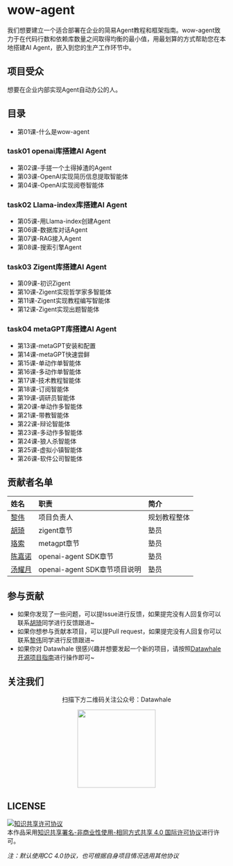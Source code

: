 # wow-agent

我们想要建立一个适合部署在企业的简易Agent教程和框架指南。wow-agent致力于在代码行数和依赖库数量之间取得均衡的最小值，用最划算的方式帮助您在本地搭建AI Agent，嵌入到您的生产工作环节中。

## 项目受众

想要在企业内部实现Agent自动办公的人。

## 目录

- 第01课-什么是wow-agent

### task01 openai库搭建AI Agent

- 第02课-手搓一个土得掉渣的Agent
- 第03课-OpenAI实现简历信息提取智能体
- 第04课-OpenAI实现阅卷智能体

### task02 Llama-index库搭建AI Agent

- 第05课-用Llama-index创建Agent
- 第06课-数据库对话Agent
- 第07课-RAG接入Agent
- 第08课-搜索引擎Agent

### task03 Zigent库搭建AI Agent

- 第09课-初识Zigent
- 第10课-Zigent实现哲学家多智能体
- 第11课-Zigent实现教程编写智能体
- 第12课-Zigent实现出题智能体

### task04 metaGPT库搭建AI Agent

- 第13课-metaGPT安装和配置
- 第14课-metaGPT快速尝鲜
- 第15课-单动作单智能体
- 第16课-多动作单智能体
- 第17课-技术教程智能体
- 第18课-订阅智能体
- 第19课-调研员智能体
- 第20课-单动作多智能体
- 第21课-带教智能体
- 第22课-辩论智能体
- 第23课-多动作多智能体
- 第24课-狼人杀智能体
- 第25课-虚拟小镇智能体
- 第26课-软件公司智能体

## 贡献者名单

| 姓名 | 职责 | 简介 |
| :----| :---- | :---- |
| [黎伟](https://github.com/omige) | 项目负责人 | 规划教程整体 |
| [胡琦](https://github.com/hu-qi) | zigent章节 | 塾员 |
| [珞索](https://github.com/galaAella) | metagpt章节 | 塾员 |
| [陈嘉诺](https://github.com/Tangent-90C) | openai-agent SDK章节 | 塾员 |
| [汤耀月](https://github.com/SuTang-vain) | openai-agent SDK章节项目说明 | 塾员         |

## 参与贡献

- 如果你发现了一些问题，可以提Issue进行反馈，如果提完没有人回复你可以联系[胡琦](https://github.com/hu-qi)同学进行反馈跟进~
- 如果你想参与贡献本项目，可以提Pull request，如果提完没有人回复你可以联系[黎伟](https://github.com/omige)同学进行反馈跟进~
- 如果你对 Datawhale 很感兴趣并想要发起一个新的项目，请按照[Datawhale开源项目指南](https://github.com/datawhalechina/DOPMC/blob/main/GUIDE.md)进行操作即可~

## 关注我们

<div align=center>
<p>扫描下方二维码关注公众号：Datawhale</p>
<img src="https://raw.githubusercontent.com/datawhalechina/pumpkin-book/master/res/qrcode.jpeg" width = "180" height = "180">
</div>

## LICENSE

<a rel="license" href="http://creativecommons.org/licenses/by-nc-sa/4.0/"><img alt="知识共享许可协议" style="border-width:0" src="https://img.shields.io/badge/license-CC%20BY--NC--SA%204.0-lightgrey" /></a><br />本作品采用<a rel="license" href="http://creativecommons.org/licenses/by-nc-sa/4.0/">知识共享署名-非商业性使用-相同方式共享 4.0 国际许可协议</a>进行许可。

*注：默认使用CC 4.0协议，也可根据自身项目情况选用其他协议*
